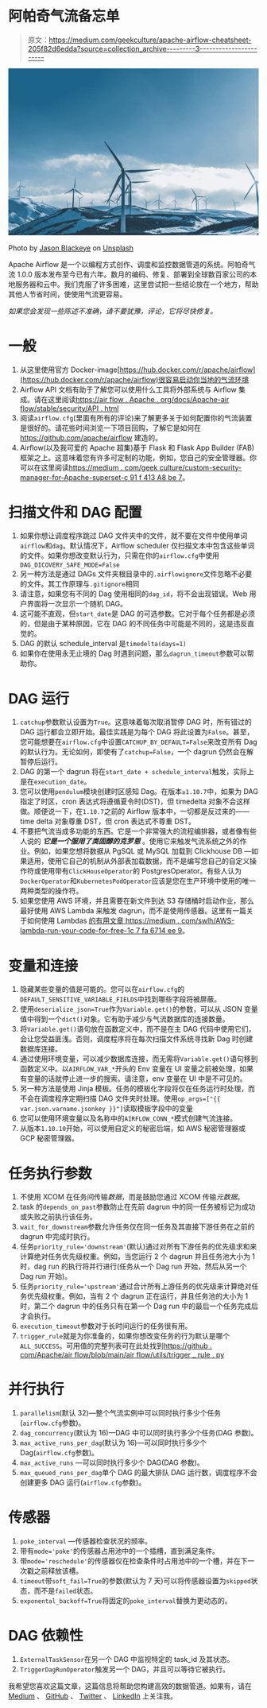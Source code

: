 # 阿帕奇气流备忘单

> 原文：<https://medium.com/geekculture/apache-airflow-cheatsheet-205f82d6edda?source=collection_archive---------3----------------------->

![](img/cf1e66a0039a63b193e3af4f5c452a5d.png)

Photo by [Jason Blackeye](https://unsplash.com/@jeisblack?utm_source=medium&utm_medium=referral) on [Unsplash](https://unsplash.com?utm_source=medium&utm_medium=referral)

Apache Airflow 是一个以编程方式创作、调度和监控数据管道的系统。阿帕奇气流 1.0.0 版本发布至今已有六年。数月的编码、修复、部署到全球数百家公司的本地服务器和云中。我们克服了许多困难，这里尝试把一些结论放在一个地方，帮助其他人节省时间，使使用气流更容易。

*如果您会发现一些陈述不准确，请不要犹豫，评论，它将尽快修复。*

# 一般

1.  从这里使用官方 Docker-image[https://hub.docker.com/r/apache/airflow](https://hub.docker.com/r/apache/airflow)很容易启动你当地的气流环境
2.  Airflow API 文档有助于了解您可以使用什么工具将外部系统与 Airflow 集成。请在这里阅读[https://air flow . Apache . org/docs/Apache-air flow/stable/security/API . html](https://airflow.apache.org/docs/apache-airflow/stable/security/api.html)
3.  阅读`airflow.cfg`(里面有所有的评论)来了解更多关于如何配置你的气流装置是很好的。请花些时间浏览一下项目回购，了解它是如何在 https://github.com/apache/airflow 建造的。
4.  Airflow(以及我可爱的 Apache 超集)基于 Flask 和 Flask App Builder (FAB)框架之上。这意味着您有许多可定制的功能，例如，您自己的安全管理器。你可以在这里阅读[https://medium . com/geek culture/custom-security-manager-for-Apache-superset-c 91 f 413 A8 be 7](/geekculture/custom-security-manager-for-apache-superset-c91f413a8be7)。

# 扫描文件和 DAG 配置

1.  如果你想让调度程序跳过 DAG 文件夹中的文件，就不要在文件中使用单词`airflow`和`dag`。默认情况下，Airflow scheduler 仅扫描文本中包含这些单词的文件。如果你想改变默认行为，只需在你的`airflow.cfg`中使用`DAG_DICOVERY_SAFE_MODE=False`
2.  另一种方法是通过 DAGs 文件夹根目录中的`.airflowignore`文件忽略不必要的文件。其工作原理与`.gitignore`相同
3.  请注意，如果您有不同的 Dag 使用相同的`dag_id`，将不会出现错误。Web 用户界面将一次显示一个随机 DAG。
4.  这可能不直观，但`start_date`是 DAG 的可选参数。它对于每个任务都是必须的，但是由于某种原因，它在 DAG 的不同任务中可能是不同的，这是违反直觉的。
5.  DAG 的默认 schedule_interval 是`timedelta(days=1)`
6.  如果你在使用永无止境的 Dag 时遇到问题，那么`dagrun_timeout`参数可以帮助你。

# DAG 运行

1.  `catchup`参数默认设置为`True`。这意味着每次取消暂停 DAG 时，所有错过的 DAG 运行都会立即开始。最佳实践是为每个 DAG 将此设置为`False`。甚至，您可能想要在`airflow.cfg`中设置`CATCHUP_BY_DEFAULT=False`来改变所有 Dag 的默认行为。无论如何，即使有了`catchup=False`，一个 dagrun 仍然会在解暂停后运行。
2.  DAG 的第一个 dagrun 将在`start_date + schedule_interval`触发，实际上是在`execution_date`。
3.  您可以使用`pendulum`模块创建时区感知 Dag。在版本`≥1.10.7`中，如果为 DAG 指定了时区，cron 表达式将遵循夏令时(DST)，但 timedelta 对象不会这样做。顺便说一下，在`1.10.7`之前的 Airflow 版本中，一切都是反过来的——time delta 对象尊重 DST，但 cron 表达式不尊重 DST。
4.  不要把气流当成多功能的东西。它是一个非常强大的流程编排器，或者像有些人说的 ***它是一个服用了类固醇的克罗恩*** 。使用它来触发气流系统之外的作业。例如，如果您想将数据从 PgSQL 或 MySQL 加载到 Clickhouse DB —如果适用，使用它自己的机制从外部表加载数据，而不是编写您自己的自定义操作符或使用带有`ClickHouseOperator`的 PostgresOperator。有些人认为`DockerOperator`和`KubernetesPodOperator`应该是您在生产环境中使用的唯一两种类型的操作符。
5.  如果您使用 AWS 环境，并且需要在新文件到达 S3 存储桶时启动作业，那么最好使用 AWS Lambda 来触发 dagrun，而不是使用传感器。这里有一篇关于如何使用 Lambdas [的有用文章 https://medium . com/swlh/AWS-lambda-run-your-code-for-free-1c 7 fa 6714 ee 9](/swlh/aws-lambda-run-your-code-for-free-1c7fa6714ee9)。

# 变量和连接

1.  隐藏某些变量的值是可能的。您可以在`airflow.cfg`的`DEFAULT_SENSITIVE_VARIABLE_FIELDS`中找到哪些字段将被屏蔽。
2.  使用`deserialize_json=True`作为`Variable.get()`的参数，可以从 JSON 变量值中得到一个`dict()`对象。它有助于减少与气流数据库的连接数量。
3.  将`Variable.get()`语句放在函数定义中，而不是在主 DAG 代码中使用它们，会让您受益匪浅。否则，调度程序将在每次扫描文件系统寻找新 Dag 时创建数据库连接。
4.  通过使用环境变量，可以减少数据库连接，而无需将`Variable.get()`语句移到函数定义中。以`AIRFLOW_VAR_*`开头的 Env 变量在 UI 变量之前被处理，如果有变量的话就停止进一步的搜索。请注意，env 变量在 UI 中是不可见的。
5.  另一种方法是使用 Jinja 模板。任务的模板化字段将仅在任务运行时处理，而不会在调度程序定期扫描 DAG 文件夹时处理。使用`op_args=["{{ var.json.varname.jsonkey }}"]`读取模板字段中的变量
6.  您可以使用环境变量以及名称中的`AIRFLOW_CONN_*`模式创建气流连接。
7.  从版本`1.10.10`开始，可以使用自定义的秘密后端，如 AWS 秘密管理器或 GCP 秘密管理器。

# 任务执行参数

1.  不使用 XCOM 在任务间传输*数据*，而是鼓励您通过 XCOM 传输*元数据*。
2.  task 的`depends_on_past`参数防止在先前 dagrun 中的同一任务被标记为成功或失败之前执行该任务。
3.  `wait_for_downstream`参数允许任务仅在同一任务及其直接下游任务在之前的 dagrun 中完成时执行。
4.  任务`priority_rule='downstream'`(默认)通过对所有下游任务的优先级求和来计算绝对任务优先级权重。例如，当您运行 2 个 dagrun 并且任务池大小为 1 时，dag run 的执行将并行进行(任务从一个 Dag run 开始，然后从另一个 Dag run 开始)。
5.  任务`priority_rule='upstream'`通过合计所有上游任务的优先级来计算绝对任务优先级权重。例如，当有 2 个 dagrun 正在运行，并且任务池的大小为 1 时，第二个 dagrun 中的任务只有在第一个 Dag run 中的最后一个任务完成后才会执行。
6.  `execution_timeout`参数对于长时间运行的任务很有用。
7.  `trigger_rule`就是为你准备的，如果你想改变任务的行为默认是哪个`ALL_SUCCESS`。可用值的完整列表可在此处找到[https://github . com/Apache/air flow/blob/main/air flow/utils/trigger _ rule . py](https://github.com/apache/airflow/blob/main/airflow/utils/trigger_rule.py)

# 并行执行

1.  `parallelism`(默认 32)—整个气流实例中可以同时执行多少个任务(`airflow.cfg`参数)。
2.  `dag_concurrency`(默认为 16)—DAG 中可以同时执行多少个任务(DAG 参数)。
3.  `max_active_runs_per_dag`(默认为 16)—可以同时执行多少个 Dag(`airflow.cfg`参数)。
4.  `max_active_runs` —可以同时执行多少个 DAG(DAG 参数)。
5.  `max_queued_runs_per_dag`单个 DAG 的最大排队 DAG 运行数，调度程序不会创建更多 DAG 运行(`airflow.cfg`参数)。

# 传感器

1.  `poke_interval` —传感器检查状况的频率。
2.  带有`mode='poke'`的传感器占用池中的一个插槽，直到满足条件。
3.  带`mode='reschedule'`的传感器仅在检查条件时占用池中的一个槽，并在下一次戳之前释放该槽。
4.  `timeout`带`soft_fail=True`的参数(默认为 7 天)可以将传感器设置为`skipped`状态，而不是`failed`状态。
5.  `exponental_backoff=True`将固定的`poke_interval`替换为更动态的。

# DAG 依赖性

1.  `ExternalTaskSensor`在另一个 DAG 中监视特定的 task_id 及其状态。
2.  `TriggerDagRunOperator`触发另一个 DAG，并且可以等待它被执行。

我希望您喜欢这篇文章，这篇信息将帮助您构建高效的数据管道。如果有，请在 [Medium](/@agordienko) 、 [GitHub](https://github.com/aleksandrgordienko) 、 [Twitter](https://twitter.com/data_diving) 、 [LinkedIn](https://www.linkedin.com/in/aleksandrgordienko/) 上关注我。